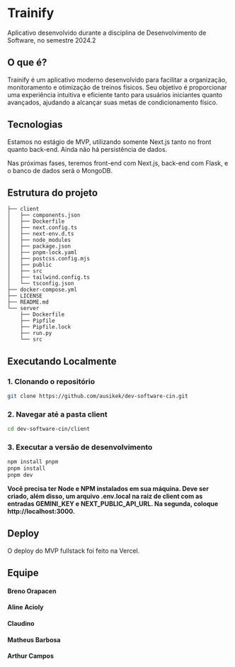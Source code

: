 # Trainify

Aplicativo desenvolvido durante a disciplina de Desenvolvimento de Software, no semestre 2024.2

## O que é?

Trainify é um aplicativo moderno desenvolvido para facilitar a organização, monitoramento e otimização de treinos físicos. Seu objetivo é proporcionar uma experiência intuitiva e eficiente tanto para usuários iniciantes quanto avançados, ajudando a alcançar suas metas de condicionamento físico.

## Tecnologias

Estamos no estágio de MVP, utilizando somente Next.js tanto no front quanto back-end. Ainda não há persistência de dados.

Nas próximas fases, teremos front-end com Next.js, back-end com Flask, e o banco de dados será o MongoDB.

## Estrutura do projeto

```
├── client
│   ├── components.json
│   ├── Dockerfile
│   ├── next.config.ts
│   ├── next-env.d.ts
│   ├── node_modules
│   ├── package.json
│   ├── pnpm-lock.yaml
│   ├── postcss.config.mjs
│   ├── public
│   ├── src
│   ├── tailwind.config.ts
│   └── tsconfig.json
├── docker-compose.yml
├── LICENSE
├── README.md
└── server
    ├── Dockerfile
    ├── Pipfile
    ├── Pipfile.lock
    ├── run.py
    └── src
```

## Executando Localmente

### 1. Clonando o repositório

```sh
git clone https://github.com/ausikek/dev-software-cin.git
```

### 2. Navegar até a pasta client

```sh
cd dev-software-cin/client
```

### 3. Executar a versão de desenvolvimento

```sh
npm install pnpm
pnpm install
pnpm dev
```

**Você precisa ter Node e NPM instalados em sua máquina. Deve ser criado, além disso, um arquivo .env.local na raiz de client com as entradas GEMINI_KEY e NEXT_PUBLIC_API_URL. Na segunda, coloque http://localhost:3000.**

## Deploy

O deploy do MVP fullstack foi feito na Vercel.

## Equipe
#### Breno Orapacen
#### Aline Acioly
#### Claudino 
#### Matheus Barbosa
#### Arthur Campos
